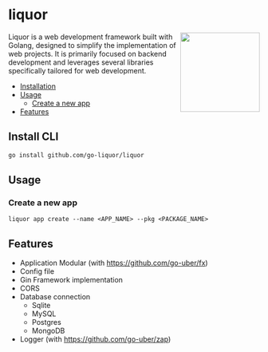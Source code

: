 # liquor

<img align="right" width="159px" src="https://avatars.githubusercontent.com/u/197004919">

Liquor is a web development framework built with Golang, designed to simplify the implementation of web projects. It is primarily focused on backend development and leverages several libraries specifically tailored for web development.


- [Installation](#install-cli)
- [Usage](#usage)
    - [Create a new app](#create-a-new-app)
- [Features](#features)

## Install CLI

```bash
go install github.com/go-liquor/liquor
```

## Usage

### Create a new app

```
liquor app create --name <APP_NAME> --pkg <PACKAGE_NAME>
```

## Features

- Application Modular (with https://github.com/go-uber/fx)
- Config file
- Gin Framework implementation
- CORS
- Database connection
    - Sqlite
    - MySQL
    - Postgres
    - MongoDB
- Logger (with https://github.com/go-uber/zap)
